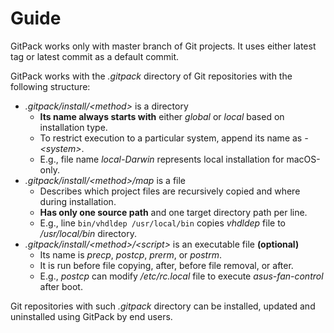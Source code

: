 # Guide

GitPack works only with master branch of Git projects. It uses either latest tag or latest commit as a default commit.

GitPack works with the *.gitpack* directory of Git repositories with the following structure:

* *.gitpack/install/\<method\>* is a directory
  * **Its name always starts with** either *global* or *local* based on installation type.
  * To restrict execution to a particular system, append its name as *-\<system\>*.
  * E.g., file name *local-Darwin* represents local installation for macOS-only.
* *.gitpack/install/\<method\>/map* is a file
  * Describes which project files are recursively copied and where during installation.
  * **Has only one source path** and one target directory path per line.
  * E.g., line `bin/vhdldep /usr/local/bin` copies *vhdldep* file to */usr/local/bin* directory.
* *.gitpack/install/\<method\>/\<script\>* is an executable file **(optional)**
  * Its name is *precp*, *postcp*, *prerm*, or *postrm*.
  * It is run before file copying, after, before file removal, or after.
  * E.g., *postcp* can modify */etc/rc.local* file to execute *asus-fan-control* after boot.

Git repositories with such *.gitpack* directory can be installed, updated and uninstalled using GitPack by end users.
